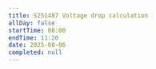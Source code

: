 ```yaml
---
title: S251487 Voltage drop calculation
allDay: false
startTime: 08:00
endTime: 11:20
date: 2025-08-06
completed: null
---
```

